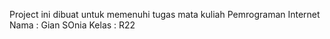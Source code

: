 Project ini dibuat untuk memenuhi tugas mata kuliah Pemrograman Internet
Nama : Gian SOnia
Kelas : R22
